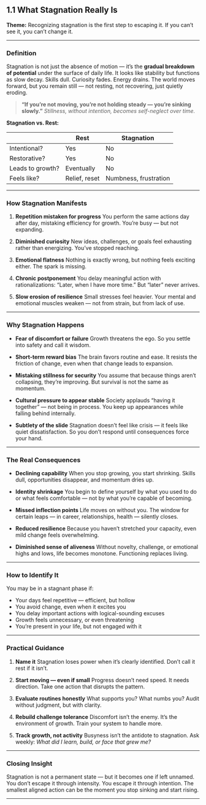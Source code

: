 ## **1.1 What Stagnation Really Is**

**Theme:** Recognizing stagnation is the first step to escaping it. If you can’t see it, you can’t change it.

---

### **Definition**

Stagnation is not just the absence of motion — it’s the **gradual breakdown of potential** under the surface of daily life. It looks like stability but functions as slow decay. Skills dull. Curiosity fades. Energy drains. The world moves forward, but you remain still — not resting, not recovering, just quietly eroding.

> **“If you’re not moving, you’re not holding steady — you’re sinking slowly.”**
> *Stillness, without intention, becomes self-neglect over time.*

**Stagnation vs. Rest:**

|                  | **Rest**      | **Stagnation**        |
| ---------------- | ------------- | --------------------- |
| Intentional?     | Yes           | No                    |
| Restorative?     | Yes           | No                    |
| Leads to growth? | Eventually    | No                    |
| Feels like?      | Relief, reset | Numbness, frustration |

---

### **How Stagnation Manifests**

1. **Repetition mistaken for progress**
   You perform the same actions day after day, mistaking efficiency for growth. You’re busy — but not expanding.

2. **Diminished curiosity**
   New ideas, challenges, or goals feel exhausting rather than energizing. You’ve stopped reaching.

3. **Emotional flatness**
   Nothing is exactly wrong, but nothing feels exciting either. The spark is missing.

4. **Chronic postponement**
   You delay meaningful action with rationalizations: “Later, when I have more time.” But “later” never arrives.

5. **Slow erosion of resilience**
   Small stresses feel heavier. Your mental and emotional muscles weaken — not from strain, but from lack of use.

---

### **Why Stagnation Happens**

* **Fear of discomfort or failure**
  Growth threatens the ego. So you settle into safety and call it wisdom.

* **Short-term reward bias**
  The brain favors routine and ease. It resists the friction of change, even when that change leads to expansion.

* **Mistaking stillness for security**
  You assume that because things aren’t collapsing, they’re improving. But survival is not the same as momentum.

* **Cultural pressure to appear stable**
  Society applauds “having it together” — not being in process. You keep up appearances while falling behind internally.

* **Subtlety of the slide**
  Stagnation doesn’t feel like crisis — it feels like quiet dissatisfaction. So you don’t respond until consequences force your hand.

---

### **The Real Consequences**

* **Declining capability**
  When you stop growing, you start shrinking. Skills dull, opportunities disappear, and momentum dries up.

* **Identity shrinkage**
  You begin to define yourself by what you used to do or what feels comfortable — not by what you’re capable of becoming.

* **Missed inflection points**
  Life moves on without you. The window for certain leaps — in career, relationships, health — silently closes.

* **Reduced resilience**
  Because you haven’t stretched your capacity, even mild change feels overwhelming.

* **Diminished sense of aliveness**
  Without novelty, challenge, or emotional highs and lows, life becomes monotone. Functioning replaces living.

---

### **How to Identify It**

You may be in a stagnant phase if:

* Your days feel repetitive — efficient, but hollow
* You avoid change, even when it excites you
* You delay important actions with logical-sounding excuses
* Growth feels unnecessary, or even threatening
* You’re present in your life, but not engaged with it

---

### **Practical Guidance**

1. **Name it**
   Stagnation loses power when it’s clearly identified. Don’t call it rest if it isn’t.

2. **Start moving — even if small**
   Progress doesn’t need speed. It needs direction. Take one action that disrupts the pattern.

3. **Evaluate routines honestly**
   What supports you? What numbs you? Audit without judgment, but with clarity.

4. **Rebuild challenge tolerance**
   Discomfort isn’t the enemy. It’s the environment of growth. Train your system to handle more.

5. **Track growth, not activity**
   Busyness isn’t the antidote to stagnation. Ask weekly: *What did I learn, build, or face that grew me?*

---

### **Closing Insight**

Stagnation is not a permanent state — but it becomes one if left unnamed. You don’t escape it through intensity. You escape it through intention. The smallest aligned action can be the moment you stop sinking and start rising.

---
